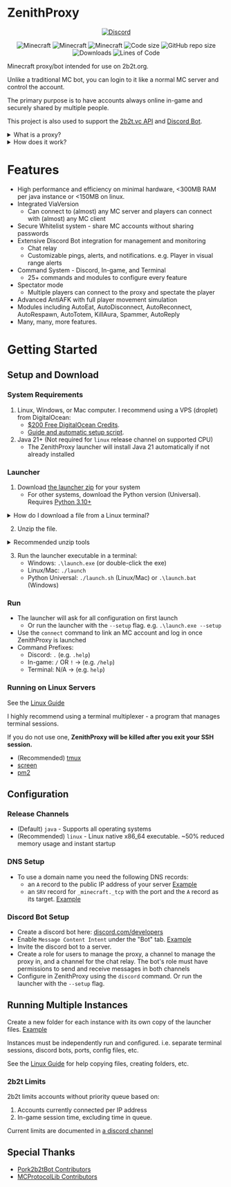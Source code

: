# ZenithProxy

<p align="center">
  <a href="https://discord.gg/nJZrSaRKtb">
  <img alt="Discord" src="https://dcbadge.vercel.app/api/server/nJZrSaRKtb">
  </a>
</p>

<p align="center">
  <img src="https://img.shields.io/badge/MC-1.20.1-brightgreen.svg" alt="Minecraft"/>
  <img src="https://img.shields.io/badge/MC-1.20.4-brightgreen.svg" alt="Minecraft"/>
  <img src="https://img.shields.io/badge/MC-1.12.2-yellow.svg" alt="Minecraft"/>
  <img src="https://img.shields.io/github/languages/code-size/rfresh2/ZenithProxy.svg" alt="Code size"/>
  <img src="https://img.shields.io/github/repo-size/rfresh2/ZenithProxy.svg" alt="GitHub repo size"/>
  <img alt="Downloads" src="https://img.shields.io/github/downloads/rfresh2/ZenithProxy/total">
  <img src="https://tokei.rs/b1/github/rfresh2/ZenithProxy?category=code&style=flat" alt="Lines of Code"/>
</p>


Minecraft proxy/bot intended for use on 2b2t.org. 

Unlike a traditional MC bot, you can login to it like a normal MC server and control the account.

The primary purpose is to have accounts always online in-game and securely shared by multiple people.

This project is also used to support the [2b2t.vc API](https://api.2b2t.vc) and [Discord Bot](https://bot.2b2t.vc).

<details>
    <summary>What is a proxy?</summary>

    This proxy itself consists of two components:
    1. A Minecraft Server ("Proxy Server")
    2. A Minecraft Client ("Proxy Client")

    Players use a Minecraft client to connect to the Proxy Server as you would a normal MC server.
    The Proxy Client connects to a destination MC server (i.e. 2b2t.org).
    The Player's packets to the Proxy Server get forwarded to the Proxy Client which forwards them to the destination
    MC server.
    
    Player MC Client -> Proxy Server -> Proxy Client -> MC Server
    
    When no Player Client is connected the Proxy Client can still act as a bot: moving around, chatting, etc.
</details>

<details>
    <summary>How does it work?</summary>

    The Proxy caches the client's world state including chunks, entities, other players, etc. to allow Player Clients to connect at any time.

    The Proxy is also able to read/modify/cancel/send arbitrary packets in either direction at any time. This is used to simulate
    player movements, spectator mode, discord chat relay, and more.
</details>

# Features

* High performance and efficiency on minimal hardware, <300MB RAM per java instance or <150MB on linux.
* Integrated ViaVersion
  * Can connect to (almost) any MC server and players can connect with (almost) any MC client
* Secure Whitelist system - share MC accounts without sharing passwords
* Extensive Discord Bot integration for management and monitoring
    * Chat relay
    * Customizable pings, alerts, and notifications. e.g. Player in visual range alerts
* Command System - Discord, In-game, and Terminal
  * 25+ commands and modules to configure every feature
* Spectator mode
  * Multiple players can connect to the proxy and spectate the player
* Advanced AntiAFK with full player movement simulation
* Modules including AutoEat, AutoDisconnect, AutoReconnect, AutoRespawn, AutoTotem, KillAura, Spammer, AutoReply
* Many, many, more features.

# Getting Started

## Setup and Download

### System Requirements

1. Linux, Windows, or Mac computer. I recommend using a VPS (droplet) from DigitalOcean:
    * [$200 Free Digital](https://m.do.co/c/f3afffef9a46)[Ocean Credits](https://m.do.co/c/3a3a226e4936).
    * [Guide and automatic setup script](https://github.com/rfresh2/ZenithProxy/wiki/DigitalOcean-Setup-Guide).
2. Java 21+ (Not required for `linux` release channel on supported CPU)
    * The ZenithProxy launcher will install Java 21 automatically if not already installed

### Launcher

1. Download [the launcher zip](https://github.com/rfresh2/ZenithProxy/releases/launcher-v3) for your system
    * For other systems, download the Python version (Universal). Requires [Python 3.10+](https://www.python.org/downloads/)
<details>
    <summary>How do I download a file from a Linux terminal?</summary>
    Use wget: https://linuxize.com/post/wget-command-examples/#how-to-download-a-file-with-wget
</details>

2. Unzip the file. 
<details> 
    <summary>Recommended unzip tools</summary>
    Windows: https://www.7-zip.org/download.html
    Linux: https://linuxize.com/post/how-to-unzip-files-in-linux/
    Mac: https://theunarchiver.com/
</details>

3. Run the launcher executable in a terminal:
   * Windows: `.\launch.exe` (or double-click the exe)
   * Linux/Mac: `./launch`
   * Python Universal: `./launch.sh` (Linux/Mac) or `.\launch.bat` (Windows)

### Run

* The launcher will ask for all configuration on first launch
    * Or run the launcher with the `--setup` flag. e.g. `.\launch.exe --setup`
* Use the `connect` command to link an MC account and log in once ZenithProxy is launched
* Command Prefixes:
    * Discord: `.` (e.g. `.help`)
    * In-game: `/` OR `!` -> (e.g. `/help`)
    * Terminal: N/A -> (e.g. `help`)

### Running on Linux Servers

See the [Linux Guide](https://github.com/rfresh2/ZenithProxy/wiki/Linux-Guide)

I highly recommend using a terminal multiplexer - a program that manages terminal sessions. 

If you do not use one, **ZenithProxy will be killed after you exit your SSH session.**

* (Recommended) [tmux](https://tmuxcheatsheet.com/how-to-install-tmux/)
* [screen](https://linuxize.com/post/how-to-use-linux-screen/)
* [pm2](https://pm2.keymetrics.io/docs/usage/quick-start/)

## Configuration

### Release Channels

* (Default) `java` - Supports all operating systems
* (Recommended) `linux` - Linux native x86_64 executable. ~50% reduced memory usage and instant startup

### DNS Setup

* To use a domain name you need the following DNS records:
  * an `A` record to the public IP address of your server [Example](https://i.imgur.com/IvFhjhI.png)
  * an `SRV` record for `_minecraft._tcp` with the port and the `A` record as its target. [Example](https://i.imgur.com/D4XDGDF.png)

### Discord Bot Setup

* Create a discord bot here: [discord.com/developers](https://discord.com/developers/)
* Enable `Message Content Intent` under the "Bot" tab. [Example](https://i.imgur.com/iznLeDV.png)
* Invite the discord bot to a server.
* Create a role for users to manage the proxy, a channel to manage the 
  proxy in, and a channel for the chat relay. The bot's role must have permissions to send and receive messages in both channels
* Configure in ZenithProxy using the `discord` command. Or run the launcher with the `--setup` flag.

## Running Multiple Instances

Create a new folder for each instance with its own copy of the launcher files. [Example](https://i.imgur.com/OTkKIti.png)

Instances must be independently run and configured. i.e. separate terminal sessions, discord bots, ports, config files, etc.

See the [Linux Guide](https://github.com/rfresh2/ZenithProxy/wiki/Linux-Guide) for help copying files, creating folders, etc.

### 2b2t Limits

2b2t limits accounts without priority queue based on:
1. Accounts currently connected per IP address
2. In-game session time, excluding time in queue.

Current limits are documented in [a discord channel](https://discord.com/channels/1127460556710883391/1200685719073599488)

## Special Thanks

* [Pork2b2tBot Contributors](https://github.com/PorkStudios/Pork2b2tBot/graphs/contributors)
* [MCProtocolLib Contributors](https://github.com/GeyserMC/MCProtocolLib/graphs/contributors)
